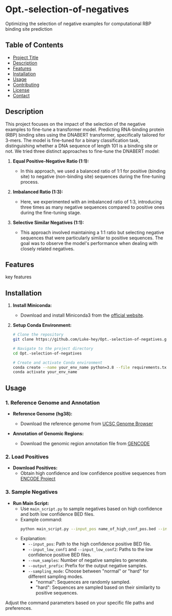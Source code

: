 # Opt.-selection-of-negatives
 Optimizing the selection of negative examples for computational RBP binding site prediction

## Table of Contents

- [Project Title](#project-title)
- [Description](#description)
- [Features](#features)
- [Installation](#installation)
- [Usage](#usage)
- [Contributing](#contributing)
- [License](#license)
- [Contact](#contact)

## Description

This project focuses on the impact of the selection of the negative examples to fine-tune a transformer model.
Predicting RNA-binding protein (RBP) binding sites using the DNABERT transformer, specifically tailored for 3-mers. The model is fine-tuned for a binary classification task, distinguishing whether a DNA sequence of length 101 is a binding site or not.
We tried three distinct approaches to fine-tune the DNABERT model:

1. **Equal Positive-Negative Ratio (1:1):**
   - In this approach, we used a balanced ratio of 1:1 for positive (binding site) to negative (non-binding site) sequences during the fine-tuning process.

2. **Imbalanced Ratio (1:3):**
   - Here, we experimented with an imbalanced ratio of 1:3, introducing three times as many negative sequences compared to positive ones during the fine-tuning stage.

3. **Selective Similar Negatives (1:1):**
   - This approach involved maintaining a 1:1 ratio but selecting negative sequences that were particularly similar to positive sequences. The goal was to observe the model's performance when dealing with closely related negatives.

## Features

key features

## Installation

1. **Install Miniconda:**
   - Download and install Miniconda3 from the [official website](https://docs.anaconda.com/free/miniconda/).

2. **Setup Conda Environment:**
   ```bash
   # Clone the repository
   git clone https://github.com/Luke-hey/Opt.-selection-of-negatives.git
   
   # Navigate to the project directory
   cd Opt.-selection-of-negatives

   # Create and activate Conda environment
   conda create --name your_env_name python=3.8 --file requirements.txt
   conda activate your_env_name


## Usage

### 1. Reference Genome and Annotation

- **Reference Genome (hg38):**
  - Download the reference genome from [UCSC Genome Browser](https://hgdownload.cse.ucsc.edu/goldenpath/hg38/bigZips/)

- **Annotation of Genomic Regions:**
  - Download the genomic region annotation file from [GENCODE](https://ftp.ebi.ac.uk/pub/databases/gencode/Gencode_human/release_44/gencode.v44.annotation.gtf.gz)

### 2. Load Positives

- **Download Positives:**
  - Obtain high confidence and low confidence positive sequences from [ENCODE Project](https://www.encodeproject.org/)

### 3. Sample Negatives

- **Run Main Script:**
  - Use `main_script.py` to sample negatives based on high confidence and both low confidence BED files.
  - Example command:
    ```bash
    python main_script.py --input_pos name_of_high_conf_pos.bed --input_low_conf1 name_of_low_conf1_pos.bed --input_low_conf2 name_of_low_conf2_pos.bed --num_samples 500 --output_prefix your_prefix --sampling_mode normal
    ```
  - Explanation:
    - `--input_pos`: Path to the high confidence positive BED file.
    - `--input_low_conf1` and `--input_low_conf2`: Paths to the low confidence positive BED files.
    - `--num_samples`: Number of negative samples to generate.
    - `--output_prefix`: Prefix for the output negative samples.
    - `--sampling_mode`: Choose between "normal" or "hard" for different sampling modes.
      - "normal": Sequences are randomly sampled.
      - "hard": Sequences are sampled based on their similarity to positive sequences.

Adjust the command parameters based on your specific file paths and preferences.

